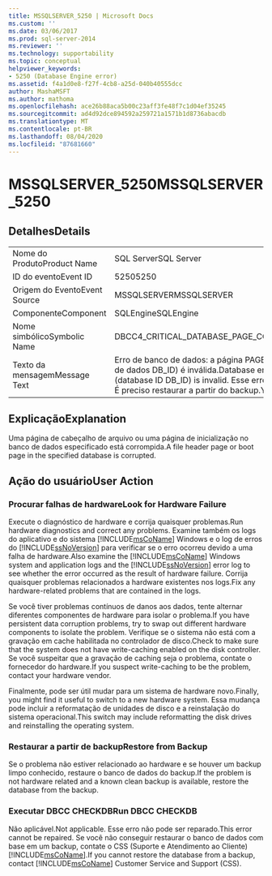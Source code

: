 ```yaml
---
title: MSSQLSERVER_5250 | Microsoft Docs
ms.custom: ''
ms.date: 03/06/2017
ms.prod: sql-server-2014
ms.reviewer: ''
ms.technology: supportability
ms.topic: conceptual
helpviewer_keywords:
- 5250 (Database Engine error)
ms.assetid: f4a1d0e8-f27f-4cb8-a25d-040b40555dcc
author: MashaMSFT
ms.author: mathoma
ms.openlocfilehash: ace26b88aca5b00c23aff3fe48f7c1d04ef35245
ms.sourcegitcommit: ad4d92dce894592a259721a1571b1d8736abacdb
ms.translationtype: MT
ms.contentlocale: pt-BR
ms.lasthandoff: 08/04/2020
ms.locfileid: "87681660"
---
```

# <a name="mssqlserver_5250"></a><span data-ttu-id="20bb6-102">MSSQLSERVER_5250</span><span class="sxs-lookup"><span data-stu-id="20bb6-102">MSSQLSERVER_5250</span></span>
    
## <a name="details"></a><span data-ttu-id="20bb6-103">Detalhes</span><span class="sxs-lookup"><span data-stu-id="20bb6-103">Details</span></span>  
  
|||  
|-|-|  
|<span data-ttu-id="20bb6-104">Nome do Produto</span><span class="sxs-lookup"><span data-stu-id="20bb6-104">Product Name</span></span>|<span data-ttu-id="20bb6-105">SQL Server</span><span class="sxs-lookup"><span data-stu-id="20bb6-105">SQL Server</span></span>|  
|<span data-ttu-id="20bb6-106">ID do evento</span><span class="sxs-lookup"><span data-stu-id="20bb6-106">Event ID</span></span>|<span data-ttu-id="20bb6-107">5250</span><span class="sxs-lookup"><span data-stu-id="20bb6-107">5250</span></span>|  
|<span data-ttu-id="20bb6-108">Origem do Evento</span><span class="sxs-lookup"><span data-stu-id="20bb6-108">Event Source</span></span>|<span data-ttu-id="20bb6-109">MSSQLSERVER</span><span class="sxs-lookup"><span data-stu-id="20bb6-109">MSSQLSERVER</span></span>|  
|<span data-ttu-id="20bb6-110">Componente</span><span class="sxs-lookup"><span data-stu-id="20bb6-110">Component</span></span>|<span data-ttu-id="20bb6-111">SQLEngine</span><span class="sxs-lookup"><span data-stu-id="20bb6-111">SQLEngine</span></span>|  
|<span data-ttu-id="20bb6-112">Nome simbólico</span><span class="sxs-lookup"><span data-stu-id="20bb6-112">Symbolic Name</span></span>|<span data-ttu-id="20bb6-113">DBCC4_CRITICAL_DATABASE_PAGE_CORRUPT</span><span class="sxs-lookup"><span data-stu-id="20bb6-113">DBCC4_CRITICAL_DATABASE_PAGE_CORRUPT</span></span>|  
|<span data-ttu-id="20bb6-114">Texto da mensagem</span><span class="sxs-lookup"><span data-stu-id="20bb6-114">Message Text</span></span>|<span data-ttu-id="20bb6-115">Erro de banco de dados: a página PAGE_TYPE P_ID do banco de dados 'NAME' (ID de banco de dados DB_ID) é inválida.</span><span class="sxs-lookup"><span data-stu-id="20bb6-115">Database error: PAGE_TYPE page P_ID for database 'NAME' (database ID DB_ID) is invalid.</span></span> <span data-ttu-id="20bb6-116">Esse erro não pode ser reparado.</span><span class="sxs-lookup"><span data-stu-id="20bb6-116">This error cannot be repaired.</span></span> <span data-ttu-id="20bb6-117">É preciso restaurar a partir do backup.</span><span class="sxs-lookup"><span data-stu-id="20bb6-117">You must restore from backup.</span></span>|  
  
## <a name="explanation"></a><span data-ttu-id="20bb6-118">Explicação</span><span class="sxs-lookup"><span data-stu-id="20bb6-118">Explanation</span></span>  
 <span data-ttu-id="20bb6-119">Uma página de cabeçalho de arquivo ou uma página de inicialização no banco de dados especificado está corrompida.</span><span class="sxs-lookup"><span data-stu-id="20bb6-119">A file header page or boot page in the specified database is corrupted.</span></span>  
  
## <a name="user-action"></a><span data-ttu-id="20bb6-120">Ação do usuário</span><span class="sxs-lookup"><span data-stu-id="20bb6-120">User Action</span></span>  
  
### <a name="look-for-hardware-failure"></a><span data-ttu-id="20bb6-121">Procurar falhas de hardware</span><span class="sxs-lookup"><span data-stu-id="20bb6-121">Look for Hardware Failure</span></span>  
 <span data-ttu-id="20bb6-122">Execute o diagnóstico de hardware e corrija quaisquer problemas.</span><span class="sxs-lookup"><span data-stu-id="20bb6-122">Run hardware diagnostics and correct any problems.</span></span> <span data-ttu-id="20bb6-123">Examine também os logs do aplicativo e do sistema [!INCLUDE[msCoName](../../includes/msconame-md.md)] Windows e o log de erros do [!INCLUDE[ssNoVersion](../../includes/ssnoversion-md.md)] para verificar se o erro ocorreu devido a uma falha de hardware.</span><span class="sxs-lookup"><span data-stu-id="20bb6-123">Also examine the [!INCLUDE[msCoName](../../includes/msconame-md.md)] Windows system and application logs and the [!INCLUDE[ssNoVersion](../../includes/ssnoversion-md.md)] error log to see whether the error occurred as the result of hardware failure.</span></span> <span data-ttu-id="20bb6-124">Corrija quaisquer problemas relacionados a hardware existentes nos logs.</span><span class="sxs-lookup"><span data-stu-id="20bb6-124">Fix any hardware-related problems that are contained in the logs.</span></span>  
  
 <span data-ttu-id="20bb6-125">Se você tiver problemas contínuos de danos aos dados, tente alternar diferentes componentes de hardware para isolar o problema.</span><span class="sxs-lookup"><span data-stu-id="20bb6-125">If you have persistent data corruption problems, try to swap out different hardware components to isolate the problem.</span></span> <span data-ttu-id="20bb6-126">Verifique se o sistema não está com a gravação em cache habilitada no controlador de disco.</span><span class="sxs-lookup"><span data-stu-id="20bb6-126">Check to make sure that the system does not have write-caching enabled on the disk controller.</span></span> <span data-ttu-id="20bb6-127">Se você suspeitar que a gravação de caching seja o problema, contate o fornecedor do hardware.</span><span class="sxs-lookup"><span data-stu-id="20bb6-127">If you suspect write-caching to be the problem, contact your hardware vendor.</span></span>  
  
 <span data-ttu-id="20bb6-128">Finalmente, pode ser útil mudar para um sistema de hardware novo.</span><span class="sxs-lookup"><span data-stu-id="20bb6-128">Finally, you might find it useful to switch to a new hardware system.</span></span> <span data-ttu-id="20bb6-129">Essa mudança pode incluir a reformatação de unidades de disco e a reinstalação do sistema operacional.</span><span class="sxs-lookup"><span data-stu-id="20bb6-129">This switch may include reformatting the disk drives and reinstalling the operating system.</span></span>  
  
### <a name="restore-from-backup"></a><span data-ttu-id="20bb6-130">Restaurar a partir de backup</span><span class="sxs-lookup"><span data-stu-id="20bb6-130">Restore from Backup</span></span>  
 <span data-ttu-id="20bb6-131">Se o problema não estiver relacionado ao hardware e se houver um backup limpo conhecido, restaure o banco de dados do backup.</span><span class="sxs-lookup"><span data-stu-id="20bb6-131">If the problem is not hardware related and a known clean backup is available, restore the database from the backup.</span></span>  
  
### <a name="run-dbcc-checkdb"></a><span data-ttu-id="20bb6-132">Executar DBCC CHECKDB</span><span class="sxs-lookup"><span data-stu-id="20bb6-132">Run DBCC CHECKDB</span></span>  
 <span data-ttu-id="20bb6-133">Não aplicável.</span><span class="sxs-lookup"><span data-stu-id="20bb6-133">Not applicable.</span></span> <span data-ttu-id="20bb6-134">Esse erro não pode ser reparado.</span><span class="sxs-lookup"><span data-stu-id="20bb6-134">This error cannot be repaired.</span></span> <span data-ttu-id="20bb6-135">Se você não conseguir restaurar o banco de dados com base em um backup, contate o CSS (Suporte e Atendimento ao Cliente) [!INCLUDE[msCoName](../../includes/msconame-md.md)].</span><span class="sxs-lookup"><span data-stu-id="20bb6-135">If you cannot restore the database from a backup, contact [!INCLUDE[msCoName](../../includes/msconame-md.md)] Customer Service and Support (CSS).</span></span>  
  
  
